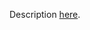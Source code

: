 Description [here](https://scalacenter.github.io/scala-3-migration-guide/docs/incompatibilities/dropped-features.html#auto-application).
